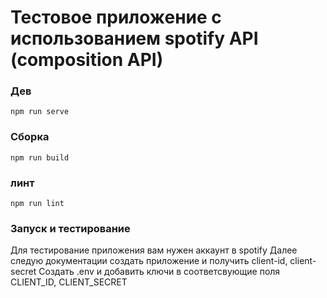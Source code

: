 # Тестовое приложение с использованием spotify API (composition API)


### Дев
```
npm run serve
```

### Сборка
```
npm run build
```

### линт
```
npm run lint
```

### Запуск и тестирование
Для тестирование приложения вам нужен аккаунт в spotify
Далее следую документации создать приложение и получить client-id, client-secret
Создать .env и добавить ключи в соответсвующие поля CLIENT_ID, CLIENT_SECRET
